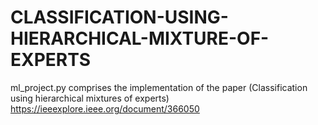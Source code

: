 # CLASSIFICATION-USING-HIERARCHICAL-MIXTURE-OF-EXPERTS

ml_project.py comprises the implementation of the paper (Classification using hierarchical mixtures of experts) https://ieeexplore.ieee.org/document/366050
